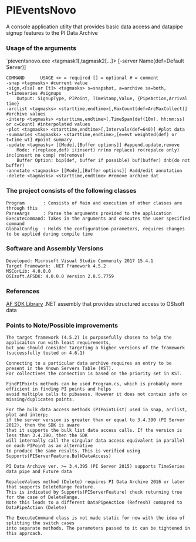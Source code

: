 
# PIEventsNovo
A console application utilty that provides basic data access and datapipe signup features to the PI Data Archive

### Usage of the arguments 
`pieventsnovo.exe <command> <tagmask1[,tagmask2[...]> <paramteters> [-server Name(def=Default Server)]
```
COMMAND 	 USAGE <> = required [] = optional # = comment
-snap <tagmasks> #current value
-sign,<[sa] or [t]> <tagmasks> s=snapshot, a=archive sa=both, t=timeseries #signups
	Output: SignupType, PIPoint, TimeStamp,Value, {PipeAction,Arrival time}
-arclist <tagmasks> <starttime,endtime>[,MaxCount(def=ArcMaxCollect)] #archive values
-interp <tagmasks> <starttime,endtime>[,TimeSpam(def(10m), hh:mm:ss) or c=Count] #interpolated values
-plot <tagmasks> <starttime,endtime>[,Intervals(def=640)] #plot data 
-summaries <tagmasks> <starttime,endtime>,[e=evt weighted(def) or t=time wt] #point summary
-update <tagmasks> [[Mode],[Buffer options]] #append,update,remove
	Mode: r(replace,def) i(insert) nr(no replace) ro(repalce only) inc(insert no comp) rm(remove)
	Buffer Option: bip(def, buffer if possible) buf(buffer) dnb(do not buffer)
-annotate <tagmasks> [[Mode],[Buffer options]] #add/edit annotation
-delete <tagmasks> <starttime,endtime> #remove archive dat
```

### The project consists of the following classes 
```
Program       : Consists of Main and execution of other classes are through this
ParseArgs     : Parse the arguments provided to the application 
ExecuteCommand: Takes in the arguments and executes the user specified command
GlobalConfig  : Holds the configuration parameters, requires changes to be applied during compile time 
```

### Software and Assembly Versions
```
Developed: Microsoft Visual Studio Community 2017 15.4.1
Target Framework: .NET Framework 4.5.2
MSCorLib: 4.0.0.0
OSIsoft.AFSDK: 4.0.0.0 Version 2.8.5.7759
```
### References
[AF SDK  Library](https://techsupport.osisoft.com/Documentation/PI-AF-SDK/html/1a02af4c-1bec-4804-a9ef-3c7300f5e2fc.htm) .NET assembly that provides structured access to OSIsoft data

### Points to Note/Possible improvements
```
The target framework (4.5.2) is purposefully chosen to help the applicaiton run with least requirements, 
but you should consider targeting a higher versions of the framework (successfully tested on 4.6.1)

Connecting to a particular data archive requires an entry to be present in the Known Servers Table (KST). 
For collectives the connection is based on the priority set in KST. 

FindPIPoints methods can be used Program.cs, which is probably more efficient in finding PI points and helps 
avoid multiple calls to pibasess. However it does not contain info on missing/duplicates points.

For the bulk data access methods (PIPointList) used in snap, arclist, plot and interp;
if the server version is greater than or equal to 3.4.390 (PI Server 2012), then the SDK is aware 
that it supports the bulk list data access calls. If the version is less than 3.4.390, then the SDK
will internally call the singular data access equivalent in parallel on each PIPoint as an alternative
to produce the same results. This is verified using Supports(PIServerFeature.BulkDataAccess)

PI Data Archive ver. >= 3.4.395 (PI Server 2015) supports TimeSeries data pipe and Future data

RepalceValues method (Delete) requires PI Data Archive 2016 or later that supports DeleteRange feature. 
This is indicated by Supports(PIServerFeature) check returning true for the case of DeleteRange.
Note this leads to a different DataPipeAction (Refresh) comapred to DataPipeAction (Delete)

The ExecuteCommand class is not made static for now with the idea of splitting the switch cases 
into separate methods. The parameters passed to it can be tightened in this approach. 
```

